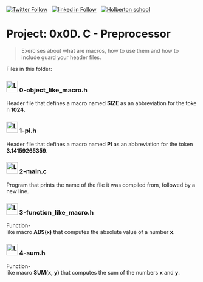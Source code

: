  [![Twitter Follow](https://img.shields.io/twitter/follow/jepez90?label=Follow%20me&style=social)](https://twitter.com/Jepez90) &nbsp; [![linked in Follow](https://img.shields.io/badge/LinkedIn-Follow-blue)](https://www.linkedin.com/in/jerson-p%C3%A9rez-010059a4/) &nbsp; [![Holberton school](https://img.shields.io/badge/Holberton_School-red)](https://twitter.com/HolbertonCOL)

# Project: 0x0D. C - Preprocessor

>Exercises about what are macros, how to use them and how to include guard your header files.

Files in this folder:

### <img src="https://i.imgur.com/b3mhfGO.png" alt="Logo document" height="30"> 0-object_like_macro.h

Header file that defines a macro named **SIZE** as an abbreviation for the token **1024**.

### <img src="https://i.imgur.com/b3mhfGO.png" alt="Logo document" height="30"> 1-pi.h

Header file that defines a macro named **PI** as an abbreviation for the token **3.14159265359**.

### <img src="https://i.imgur.com/s1rXGpW.png" alt="Logo C" height="30"> 2-main.c

Program that prints the name of the file it was compiled from, followed by a new line.

### <img src="https://i.imgur.com/b3mhfGO.png" alt="Logo document" height="30"> 3-function_like_macro.h

Function-like macro **ABS(x)** that computes the absolute value of a number **x**.

### <img src="https://i.imgur.com/b3mhfGO.png" alt="Logo document" height="30"> 4-sum.h

Function-like macro **SUM(x, y)** that computes the sum of the numbers **x** and **y**.
